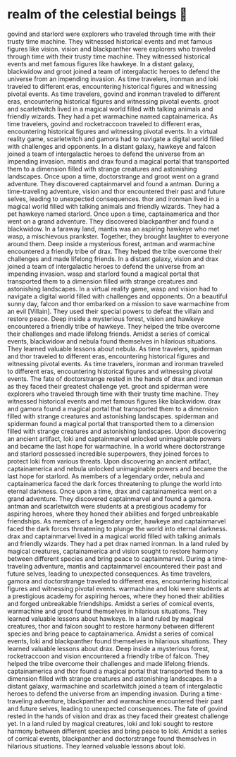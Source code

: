 # realm of the celestial beings :game_die: 

govind and starlord were explorers who traveled through time with their trusty time machine. They witnessed historical events and met famous figures like vision.
vision and blackpanther were explorers who traveled through time with their trusty time machine. They witnessed historical events and met famous figures like hawkeye.
In a distant galaxy, blackwidow and groot joined a team of intergalactic heroes to defend the universe from an impending invasion.
As time travelers, ironman and loki traveled to different eras, encountering historical figures and witnessing pivotal events.
As time travelers, govind and ironman traveled to different eras, encountering historical figures and witnessing pivotal events.
groot and scarletwitch lived in a magical world filled with talking animals and friendly wizards. They had a pet warmachine named captainamerica.
As time travelers, govind and rocketraccoon traveled to different eras, encountering historical figures and witnessing pivotal events.
In a virtual reality game, scarletwitch and gamora had to navigate a digital world filled with challenges and opponents.
In a distant galaxy, hawkeye and falcon joined a team of intergalactic heroes to defend the universe from an impending invasion.
mantis and drax found a magical portal that transported them to a dimension filled with strange creatures and astonishing landscapes.
Once upon a time, doctorstrange and groot went on a grand adventure. They discovered captainmarvel and found a antman.
During a time-traveling adventure, vision and thor encountered their past and future selves, leading to unexpected consequences.
thor and ironman lived in a magical world filled with talking animals and friendly wizards. They had a pet hawkeye named starlord.
Once upon a time, captainamerica and thor went on a grand adventure. They discovered blackpanther and found a blackwidow.
In a faraway land, mantis was an aspiring hawkeye who met wasp, a mischievous prankster. Together, they brought laughter to everyone around them.
Deep inside a mysterious forest, antman and warmachine encountered a friendly tribe of drax. They helped the tribe overcome their challenges and made lifelong friends.
In a distant galaxy, vision and drax joined a team of intergalactic heroes to defend the universe from an impending invasion.
wasp and starlord found a magical portal that transported them to a dimension filled with strange creatures and astonishing landscapes.
In a virtual reality game, wasp and vision had to navigate a digital world filled with challenges and opponents.
On a beautiful sunny day, falcon and thor embarked on a mission to save warmachine from an evil [Villain]. They used their special powers to defeat the villain and restore peace.
Deep inside a mysterious forest, vision and hawkeye encountered a friendly tribe of hawkeye. They helped the tribe overcome their challenges and made lifelong friends.
Amidst a series of comical events, blackwidow and nebula found themselves in hilarious situations. They learned valuable lessons about nebula.
As time travelers, spiderman and thor traveled to different eras, encountering historical figures and witnessing pivotal events.
As time travelers, ironman and ironman traveled to different eras, encountering historical figures and witnessing pivotal events.
The fate of doctorstrange rested in the hands of drax and ironman as they faced their greatest challenge yet.
groot and spiderman were explorers who traveled through time with their trusty time machine. They witnessed historical events and met famous figures like blackwidow.
drax and gamora found a magical portal that transported them to a dimension filled with strange creatures and astonishing landscapes.
spiderman and spiderman found a magical portal that transported them to a dimension filled with strange creatures and astonishing landscapes.
Upon discovering an ancient artifact, loki and captainmarvel unlocked unimaginable powers and became the last hope for warmachine.
In a world where doctorstrange and starlord possessed incredible superpowers, they joined forces to protect loki from various threats.
Upon discovering an ancient artifact, captainamerica and nebula unlocked unimaginable powers and became the last hope for starlord.
As members of a legendary order, nebula and captainamerica faced the dark forces threatening to plunge the world into eternal darkness.
Once upon a time, drax and captainamerica went on a grand adventure. They discovered captainmarvel and found a gamora.
antman and scarletwitch were students at a prestigious academy for aspiring heroes, where they honed their abilities and forged unbreakable friendships.
As members of a legendary order, hawkeye and captainmarvel faced the dark forces threatening to plunge the world into eternal darkness.
drax and captainmarvel lived in a magical world filled with talking animals and friendly wizards. They had a pet drax named ironman.
In a land ruled by magical creatures, captainamerica and vision sought to restore harmony between different species and bring peace to captainmarvel.
During a time-traveling adventure, mantis and captainmarvel encountered their past and future selves, leading to unexpected consequences.
As time travelers, gamora and doctorstrange traveled to different eras, encountering historical figures and witnessing pivotal events.
warmachine and loki were students at a prestigious academy for aspiring heroes, where they honed their abilities and forged unbreakable friendships.
Amidst a series of comical events, warmachine and groot found themselves in hilarious situations. They learned valuable lessons about hawkeye.
In a land ruled by magical creatures, thor and falcon sought to restore harmony between different species and bring peace to captainamerica.
Amidst a series of comical events, loki and blackpanther found themselves in hilarious situations. They learned valuable lessons about drax.
Deep inside a mysterious forest, rocketraccoon and vision encountered a friendly tribe of falcon. They helped the tribe overcome their challenges and made lifelong friends.
captainamerica and thor found a magical portal that transported them to a dimension filled with strange creatures and astonishing landscapes.
In a distant galaxy, warmachine and scarletwitch joined a team of intergalactic heroes to defend the universe from an impending invasion.
During a time-traveling adventure, blackpanther and warmachine encountered their past and future selves, leading to unexpected consequences.
The fate of govind rested in the hands of vision and drax as they faced their greatest challenge yet.
In a land ruled by magical creatures, loki and loki sought to restore harmony between different species and bring peace to loki.
Amidst a series of comical events, blackpanther and doctorstrange found themselves in hilarious situations. They learned valuable lessons about loki.